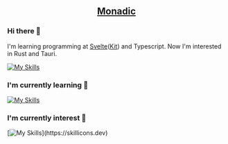 <h2 align="center"><a href="https://monax-owo.github.io/monadic" target="_blank">Monadic</a></h2>

### Hi there 👋

I'm learning programming at [Svelte](https://svelte.dev)([Kit](https://kit.svelte.dev)) and Typescript.
Now I'm interested in Rust and Tauri.

[![My Skills](https://skillicons.dev/icons?i=svelte,rust,tauri)](https://skillicons.dev)  
### I'm currently learning 📝

[![My Skills](https://skillicons.dev/icons?i=git,js,ts,html,css,sass,vite,nodejs)](https://skillicons.dev) 
 
### I'm currently interest 📌

[![My Skills](https://skillicons.dev/icons?i=lit,yew,astro,supabase,threejs,figma,)](https://skillicons.dev)
